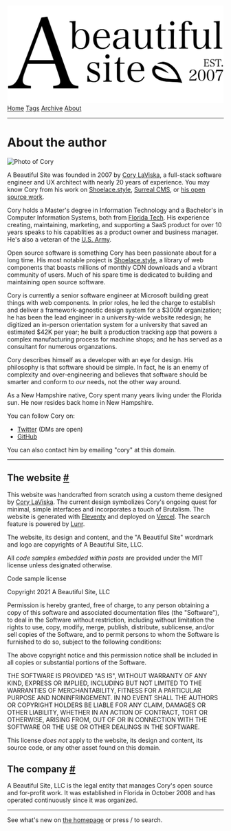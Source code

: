 <a href="index.html" class="header-link"><img src="images/logos/wordmark.svg" alt="A Beautiful Site" class="wordmark" /></a> <a href="index.html" class="nav-item">Home</a> <a href="tags/index.html" class="nav-item">Tags</a> <a href="posts/index.html" class="nav-item">Archive</a> <a href="about/index.html" class="nav-item nav-item-active">About</a>

------------------------------------------------------------------------

About the author
================

<img src="http://0.gravatar.com/avatar/bf1b3b95fd5b096a3592247c29667b33?s=512" alt="Photo of Cory" class="avatar" />

A Beautiful Site was founded in 2007 by [Cory LaViska](https://twitter.com/bgooonz), a full-stack software engineer and UX architect with nearly 20 years of experience. You may know Cory from his work on [Shoelace.style](https://shoelace.style/), [Surreal CMS](https://www.surrealcms.com/), or [his open source work](https://github.com/claviska).

Cory holds a Master's degree in Information Technology and a Bachelor's in Computer Information Systems, both from [Florida Tech](https://fit.edu/). His experience creating, maintaining, marketing, and supporting a SaaS product for over 10 years speaks to his capablities as a product owner and business manager. He's also a veteran of the [U.S. Army](https://www.goarmy.com/).

Open source software is something Cory has been passionate about for a long time. His most notable project is [Shoelace.style](https://shoelace.style/), a library of web components that boasts millions of monthly CDN downloads and a vibrant community of users. Much of his spare time is dedicated to building and maintaining open source software.

Cory is currently a senior software engineer at Microsoft building great things with web components. In prior roles, he led the charge to establish and deliver a framework-agnostic design system for a $300M organization; he has been the lead engineer in a university-wide website redesign; he digitized an in-person orientation system for a university that saved an estimated $42K per year; he built a production tracking app that powers a complex manufacturing process for machine shops; and he has served as a consultant for numerous organzations.

Cory describes himself as a developer with an eye for design. His philosophy is that software should be simple. In fact, he is an enemy of complexity and over-engineering and believes that software should be smarter and conform to *our* needs, not the other way around.

As a New Hampshire native, Cory spent many years living under the Florida sun. He now resides back home in New Hampshire.

You can follow Cory on:

-   [Twitter](https://twitter.com/bgooonz) (DMs are open)
-   [GitHub](https://github.com/claviska)

You can also contact him by emailing "cory" at this domain.

------------------------------------------------------------------------

The website <a href="#the-website" class="direct-link">#</a>
------------------------------------------------------------

This website was handcrafted from scratch using a custom theme designed by [Cory LaViska](https://twitter.com/bgooonz). The current design symbolizes Cory's ongoing quest for minimal, simple interfaces and incorporates a touch of Brutalism. The website is generated with [Eleventy](https://www.11ty.dev/) and deployed on [Vercel](https://vercel.com/). The search feature is powered by [Lunr](https://lunrjs.com/).

The website, its design and content, and the "A Beautiful Site" wordmark and logo are copyrights of A Beautiful Site, LLC.

All *code samples embedded within posts* are provided under the MIT license unless designated otherwise.

Code sample license

Copyright 2021 A Beautiful Site, LLC

Permission is hereby granted, free of charge, to any person obtaining a copy of this software and associated documentation files (the "Software"), to deal in the Software without restriction, including without limitation the rights to use, copy, modify, merge, publish, distribute, sublicense, and/or sell copies of the Software, and to permit persons to whom the Software is furnished to do so, subject to the following conditions:

The above copyright notice and this permission notice shall be included in all copies or substantial portions of the Software.

THE SOFTWARE IS PROVIDED "AS IS", WITHOUT WARRANTY OF ANY KIND, EXPRESS OR IMPLIED, INCLUDING BUT NOT LIMITED TO THE WARRANTIES OF MERCHANTABILITY, FITNESS FOR A PARTICULAR PURPOSE AND NONINFRINGEMENT. IN NO EVENT SHALL THE AUTHORS OR COPYRIGHT HOLDERS BE LIABLE FOR ANY CLAIM, DAMAGES OR OTHER LIABILITY, WHETHER IN AN ACTION OF CONTRACT, TORT OR OTHERWISE, ARISING FROM, OUT OF OR IN CONNECTION WITH THE SOFTWARE OR THE USE OR OTHER DEALINGS IN THE SOFTWARE.

This license *does not* apply to the website, its design and content, its source code, or any other asset found on this domain.

The company <a href="#the-company" class="direct-link">#</a>
------------------------------------------------------------

A Beautiful Site, LLC is the legal entity that manages Cory's open source and for-profit work. It was established in Florida in October 2008 and has operated continuously since it was organized.

------------------------------------------------------------------------

See what's new on [the homepage](index.html) or press / to search.
